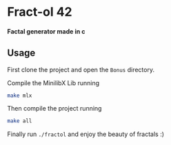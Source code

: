 # Fract-ol 42

#### Factal generator made in c

## Usage

First clone the project and open the `Bonus` directory.

Compile the MinilibX Lib running

```sh
make mlx
```

Then compile the project running

```sh
make all
```

Finally run `./fractol` and enjoy the beauty of fractals :)

<!-- You can also generate a specific fractal among the following, the Julia set, the Mandelbrot set, the Burningship set or the Apollonian gasket fractal. -->